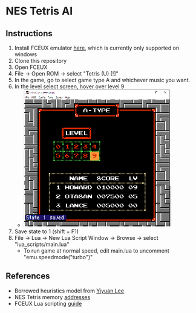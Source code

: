 # NES Tetris AI
## Instructions
1. Install FCEUX emulator [here](http://www.fceux.com/web/download.html), which is currently only supported on windows
2. Clone this repository
3. Open FCEUX
4. File -> Open ROM -> select "Tetris (U) [!]"
5. In the game, go to select game type A and whichever music you want.
6. In the level select screen, hover over level 9   
    * ![i.e.](/images/save_state_1.png)
7. Save state to 1 (shift + F1)
8. File -> Lua -> New Lua Script Window -> Browse -> select "lua_scripts/main.lua"
    * To run game at normal speed, edit main.lua to uncomment "emu.speedmode("turbo")"


## References
* Borrowed heuristics model from [Yiyuan Lee](https://codemyroad.wordpress.com/2013/04/14/tetris-ai-the-near-perfect-player/)
* NES Tetris memory [addresses](http://www.thealmightyguru.com/Games/Hacking/Wiki/index.php?title=Tetris)
* FCEUX Lua scripting [guide](http://www.fceux.com/web/help/fceux.html?LuaScripting.html)
